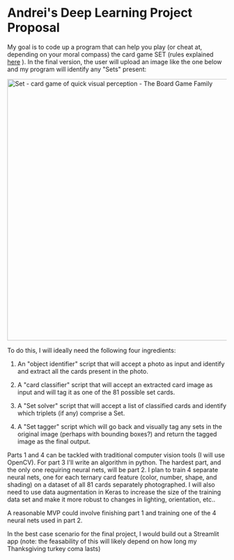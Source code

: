 # Andrei's Deep Learning Project Proposal

My goal is to code up a program that can help you play (or cheat at, depending on your moral compass) the card game SET (rules explained [here](https://www.ultraboardgames.com/set/game-rules.php) ).   In the final version, the user will upload an image like the one below and my program will identify any "Sets" present:

<img src="https://www.theboardgamefamily.com/wp-content/uploads/2013/03/SetCards2.jpg" alt="Set - card game of quick visual perception - The Board Game Family"  width="600" />

To do this, I will ideally need the following four ingredients:

1. An "object identifier" script that will accept a photo as input and identify and extract all the cards present in the photo.

2. A "card classifier" script that will accept an extracted card image as input and will tag it as one of the 81 possible set cards.
3. A "Set solver" script that will accept a list of classified cards and identify which triplets (if any) comprise a Set.
4. A "Set tagger" script which will go back and visually tag any sets in the original image (perhaps with bounding boxes?)  and return the tagged image as the final output.

Parts 1 and 4 can be tackled with traditional computer vision tools (I will use OpenCV).  For part 3 I'll write an algorithm in python.   The hardest part, and the only one requiring neural nets, will be part 2.  I plan to train 4 separate neural nets, one for each ternary card feature (color, number, shape, and shading) on a dataset of all 81 cards separately photographed.  I will also need to use data augmentation in Keras to increase the size of the training data set and make it more robust to changes in lighting, orientation, etc..  

A reasonable MVP could involve finishing part 1 and training one of the 4 neural nets used in part 2.  

In the best case scenario for the final project, I would build out a Streamlit app (note: the feasability of this will likely depend on how long my Thanksgiving turkey coma lasts) 

